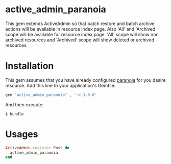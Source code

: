 # active_admin_paranoia
This gem extends ActiveAdmin so that batch restore and batch archive actions will be available in resource index page. Also 'All' and 'Archived' scope will be available for resource index page. 'All' scope will show non archived resources and 'Archived' scope will show deleted or archived resources.

# Installation
This gem assumes that you have already configured [paranoia](https://github.com/radar/paranoia) for you desire resource. Add this line to your application's Gemfile:

```ruby
gem "active_admin_paranoia" , '~> 1.0.0'

```

And then execute:

    $ bundle

# Usages

```ruby
ActiveAdmin.register Post do
  active_admin_paranoia
end
```
